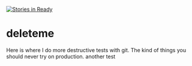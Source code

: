 [![Stories in Ready](https://badge.waffle.io/albertopires/deleteme.png?label=ready&title=Ready)](https://waffle.io/albertopires/deleteme)
# deleteme
Here is where I do more destructive tests with git. The kind of things you should never try on production.
another test
